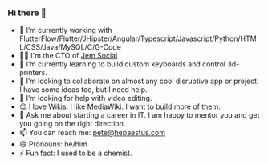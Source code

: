 ### Hi there 👋

- 🔭 I’m currently working with FlutterFlow/Flutter/JHipster/Angular/Typescript/Javascript/Python/HTML/CSS/Java/MySQL/C/G-Code
- 👨‍🔬 I'm the CTO of [Jem Social](https://jem.social)
- 🌱 I’m currently learning to build custom keyboards and control 3d-printers.
- 👯 I’m looking to collaborate on almost any cool disruptive app or project. I have some ideas too, but I need help.
- 🤔 I’m looking for help with video editing.
- 😍 I love Wikis. I like MediaWiki. I want to build more of them.
- 💬 Ask me about starting a career in IT. I am happy to mentor you and get you going on the right direction.
- 📫 You can reach me: [pete@hepaestus.com](mailto:pete+ghp@hepaestus.com)
- 😄 Pronouns: he/him
- ⚡ Fun fact: I used to be a chemist.
